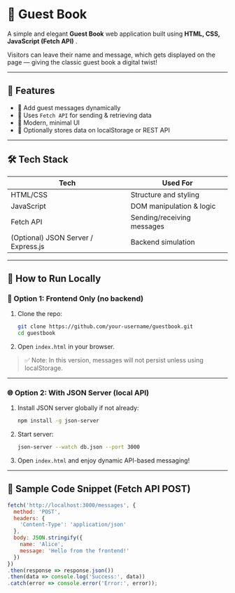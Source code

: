 
# 📖 Guest Book 

A simple and elegant **Guest Book** web application built using **HTML, CSS, JavaScript (Fetch API)** .

Visitors can leave their name and message, which gets displayed on the page — giving the classic guest book a digital twist!

---

## 🌟 Features

- 💬 Add guest messages dynamically
- 📡 Uses `Fetch API` for sending & retrieving data
- 🧠 Modern, minimal UI
- 💾 Optionally stores data on localStorage or REST API

---

## 🛠️ Tech Stack

| Tech       | Used For                  |
|------------|---------------------------|
| HTML/CSS   | Structure and styling     |
| JavaScript | DOM manipulation & logic  |
| Fetch API  | Sending/receiving messages |
| (Optional) JSON Server / Express.js | Backend simulation |

---

## 🚀 How to Run Locally

### 🔧 Option 1: Frontend Only (no backend)

1. Clone the repo:
    ```bash
    git clone https://github.com/your-username/guestbook.git
    cd guestbook
    ```

2. Open `index.html` in your browser.

> ✅ Note: In this version, messages will not persist unless using localStorage.

---

### 🌐 Option 2: With JSON Server (local API)

1. Install JSON server globally if not already:
    ```bash
    npm install -g json-server
    ```

2. Start server:
    ```bash
    json-server --watch db.json --port 3000
    ```

3. Open `index.html` and enjoy dynamic API-based messaging!

---

## 📄 Sample Code Snippet (Fetch API POST)

```js
fetch('http://localhost:3000/messages', {
  method: 'POST',
  headers: {
    'Content-Type': 'application/json'
  },
  body: JSON.stringify({
    name: 'Alice',
    message: 'Hello from the frontend!'
  })
})
.then(response => response.json())
.then(data => console.log('Success:', data))
.catch(error => console.error('Error:', error));


